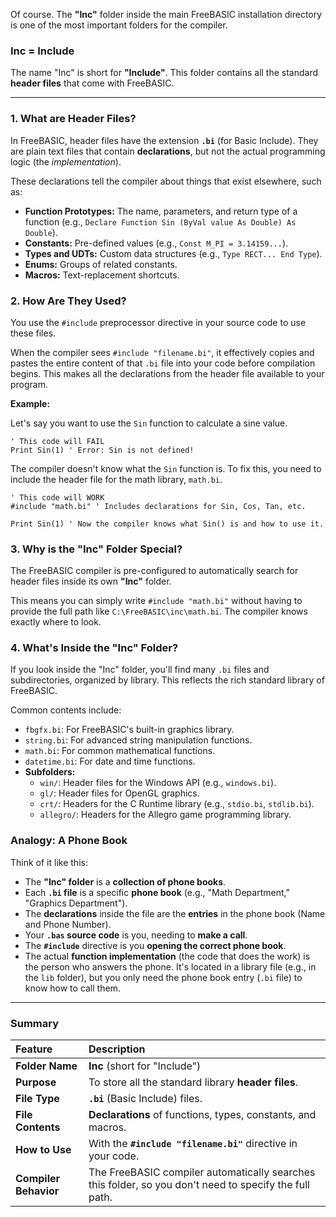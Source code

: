 Of course. The **"Inc"** folder inside the main FreeBASIC installation directory is one of the most important folders for the compiler.

### **Inc = Include**

The name "Inc" is short for **"Include"**. This folder contains all the standard **header files** that come with FreeBASIC.

---

### 1. What are Header Files?

In FreeBASIC, header files have the extension **`.bi`** (for Basic Include). They are plain text files that contain **declarations**, but not the actual programming logic (the *implementation*).

These declarations tell the compiler about things that exist elsewhere, such as:

*   **Function Prototypes:** The name, parameters, and return type of a function (e.g., `Declare Function Sin (ByVal value As Double) As Double`).
*   **Constants:** Pre-defined values (e.g., `Const M_PI = 3.14159...`).
*   **Types and UDTs:** Custom data structures (e.g., `Type RECT... End Type`).
*   **Enums:** Groups of related constants.
*   **Macros:** Text-replacement shortcuts.

### 2. How Are They Used?

You use the `#include` preprocessor directive in your source code to use these files.

When the compiler sees `#include "filename.bi"`, it effectively copies and pastes the entire content of that `.bi` file into your code before compilation begins. This makes all the declarations from the header file available to your program.

**Example:**

Let's say you want to use the `Sin` function to calculate a sine value.

```freebasic
' This code will FAIL
Print Sin(1) ' Error: Sin is not defined!
```

The compiler doesn't know what the `Sin` function is. To fix this, you need to include the header file for the math library, `math.bi`.

```freebasic
' This code will WORK
#include "math.bi" ' Includes declarations for Sin, Cos, Tan, etc.

Print Sin(1) ' Now the compiler knows what Sin() is and how to use it.
```

### 3. Why is the "Inc" Folder Special?

The FreeBASIC compiler is pre-configured to automatically search for header files inside its own **"Inc"** folder.

This means you can simply write `#include "math.bi"` without having to provide the full path like `C:\FreeBASIC\inc\math.bi`. The compiler knows exactly where to look.

### 4. What's Inside the "Inc" Folder?

If you look inside the "Inc" folder, you'll find many `.bi` files and subdirectories, organized by library. This reflects the rich standard library of FreeBASIC.

Common contents include:

*   `fbgfx.bi`: For FreeBASIC's built-in graphics library.
*   `string.bi`: For advanced string manipulation functions.
*   `math.bi`: For common mathematical functions.
*   `datetime.bi`: For date and time functions.
*   **Subfolders:**
    *   `win/`: Header files for the Windows API (e.g., `windows.bi`).
    *   `gl/`: Header files for OpenGL graphics.
    *   `crt/`: Headers for the C Runtime library (e.g., `stdio.bi`, `stdlib.bi`).
    *   `allegro/`: Headers for the Allegro game programming library.

### Analogy: A Phone Book

Think of it like this:

*   The **"Inc" folder** is a **collection of phone books**.
*   Each **`.bi` file** is a specific **phone book** (e.g., "Math Department," "Graphics Department").
*   The **declarations** inside the file are the **entries** in the phone book (Name and Phone Number).
*   Your **`.bas` source code** is you, needing to **make a call**.
*   The **`#include`** directive is you **opening the correct phone book**.
*   The actual **function implementation** (the code that does the work) is the person who answers the phone. It's located in a library file (e.g., in the `lib` folder), but you only need the phone book entry (`.bi` file) to know how to call them.

---

### Summary

| Feature              | Description                                                                                             |
| :------------------- | :------------------------------------------------------------------------------------------------------ |
| **Folder Name**      | **Inc** (short for "Include")                                                                           |
| **Purpose**          | To store all the standard library **header files**.                                                     |
| **File Type**        | **`.bi`** (Basic Include) files.                                                                        |
| **File Contents**    | **Declarations** of functions, types, constants, and macros.                                            |
| **How to Use**       | With the **`#include "filename.bi"`** directive in your code.                                           |
| **Compiler Behavior**| The FreeBASIC compiler automatically searches this folder, so you don't need to specify the full path. |

